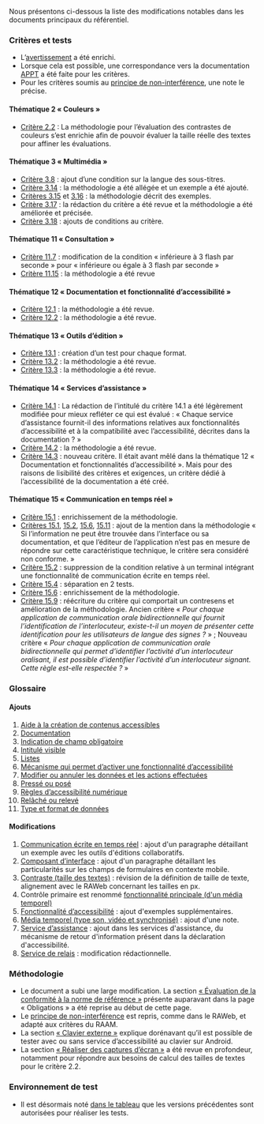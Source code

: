 Nous présentons ci-dessous la liste des modifications notables dans les documents principaux du référentiel.

### Critères et tests

- L’[avertissement](./referentiel-technique.html#topics) a été enrichi.
- Lorsque cela est possible, une correspondance vers la documentation [APPT](https://appt.org/) a été faite pour les critères.
- Pour les critères soumis au [principe de non-interférence](./methodologie.html#principe-de-non-interference), une note le précise.

#### Thématique 2 « Couleurs »

- [Critère 2.2](./referentiel-technique.html#crit-2-2)&nbsp;: La méthodologie pour l’évaluation des contrastes de couleurs s’est enrichie afin de pouvoir évaluer la taille réelle des textes pour affiner les évaluations.

#### Thématique 3 « Multimédia »

- [Critère 3.8](./referentiel-technique.html#crit-3-8)&nbsp;: ajout d’une condition sur la langue des sous-titres.
- [Critère 3.14](./referentiel-technique.html#crit-3-14)&nbsp;: la méthodologie a été allégée et un exemple a été ajouté.
- [Critères 3.15](./referentiel-technique.html#crit-3-15) et [3.16](./referentiel-technique.html#crit-3-16)&nbsp;: la méthodologie décrit des exemples.
- [Critère 3.17](./referentiel-technique.html#crit-3-17)&nbsp;: la rédaction du critère a été revue et la méthodologie a été améliorée et précisée.
- [Critère 3.18](./referentiel-technique.html#crit-3-18)&nbsp;: ajouts de conditions au critère.

#### Thématique 11 « Consultation »

- [Critère 11.7](./referentiel-technique.html#crit-11-7)&nbsp;: modification de la condition « inférieure à 3 flash par seconde » pour « inférieure ou égale à 3 flash par seconde »
- [Critère 11.15](./referentiel-technique.html#crit-11-15)&nbsp;: la méthodologie a été revue

#### Thématique 12 « Documentation et fonctionnalité d’accessibilité »

- [Critère 12.1](./referentiel-technique.html#crit-12-1)&nbsp;: la méthodologie a été revue.
- [Critère 12.2](./referentiel-technique.html#crit-12-2)&nbsp;: la méthodologie a été revue.

#### Thématique 13 « Outils d’édition »

- [Critère 13.1](./referentiel-technique.html#crit-13-1)&nbsp;: création d’un test pour chaque format.
- [Critère 13.2](./referentiel-technique.html#crit-13-2)&nbsp;: la méthodologie a été revue.
- [Critère 13.3](./referentiel-technique.html#crit-13-3)&nbsp;: la méthodologie a été revue.

#### Thématique 14 « Services d’assistance »

- [Critère 14.1](./referentiel-technique.html#crit-14-1)&nbsp;: La rédaction de l’intitulé du critère 14.1 a été légèrement modifiée pour mieux refléter ce qui est évalué&nbsp;: « Chaque service d’assistance fournit-il des informations relatives aux fonctionnalités d’accessibilité et à la compatibilité avec l’accessibilité, décrites dans la documentation ? »
- [Critère 14.2](./referentiel-technique.html#crit-14-2)&nbsp;: la méthodologie a été revue.
- [Critère 14.3](./referentiel-technique.html#crit-14-3)&nbsp;: nouveau critère. Il était avant mêlé dans la thématique 12 « Documentation et fonctionnalités d’accessibilité ». Mais pour des raisons de lisibilité des critères et exigences, un critère dédié à l’accessibilité de la documentation a été créé.

#### Thématique 15 « Communication en temps réel »

- [Critère 15.1](./referentiel-technique.html#crit-15-1)&nbsp;: enrichissement de la méthodologie.
- [Critères 15.1](./referentiel-technique.html#crit-15-1), [15.2](./referentiel-technique.html#crit-15-2), [15.6](./referentiel-technique.html#crit-15-6), [15.11](./referentiel-technique.html#crit-15-11)&nbsp;: ajout de la mention dans la méthodologie « Si l’information ne peut être trouvée dans l’interface ou sa documentation, et que l’éditeur de l’application n’est pas en mesure de répondre sur cette caractéristique technique, le critère sera considéré non conforme. »
- [Critère 15.2](./referentiel-technique.html#crit-15-2)&nbsp;: suppression de la condition relative à un terminal intégrant une fonctionnalité de communication écrite en temps réel.
- [Critère 15.4](./referentiel-technique.html#crit-15-4)&nbsp;: séparation en 2 tests.
- [Critère 15.6](./referentiel-technique.html#crit-15-6)&nbsp;: enrichissement de la méthodologie.
- [Critère 15.9](./referentiel-technique.html#crit-15-9)&nbsp;: réécriture du critère qui comportait un contresens et amélioration de la méthodologie. Ancien critère « _Pour chaque application de communication orale bidirectionnelle qui fournit l’identification de l’interlocuteur, existe-t-il un moyen de présenter cette identification pour les utilisateurs de langue des signes ?_ » ; Nouveau critère « _Pour chaque application de communication orale bidirectionnelle qui permet d’identifier l’activité d’un interlocuteur oralisant, il est possible d’identifier l’activité d’un interlocuteur signant. Cette règle est-elle respectée ?_ »

### Glossaire

#### Ajouts

1. [Aide à la création de contenus accessibles](./glossaire.html#aide-a-la-creation-de-contenus-accessibles)
2. [Documentation](./glossaire.html#documentation)
3. [Indication de champ obligatoire](./glossaire.html#indication-de-champ-obligatoire)
4. [Intitulé visible](./glossaire.html#intitule-visible)
5. [Listes](./glossaire.html#listes)
6. [Mécanisme qui permet d’activer une fonctionnalité d’accessibilité](./glossaire.html#mecanisme-qui-permet-d-activer-une-fonctionnalite-d-accessibilite)
7. [Modifier ou annuler les données et les actions effectuées](./glossaire.html#modifier-ou-annuler-les-donnees-et-les-actions-effectuees)
8. [Pressé ou posé](./glossaire.html#presse-ou-pose)
9. [Règles d’accessibilité numérique](./glossaire.html#regles-d-accessibilite-numerique)
10. [Relâché ou relevé](./glossaire.html#relache-ou-releve)
11. [Type et format de données](./glossaire.html#type-et-format-de-donnees)

#### Modifications

1. [Communication écrite en temps réel](./glossaire.html#communication-ecrite-en-temps-reel)&nbsp;: ajout d'un paragraphe détaillant un exemple avec les outils d'éditions collaboratifs.
2. [Composant d’interface](./glossaire.html#composant-d-interface)&nbsp;: ajout d'un paragraphe détaillant les particularités sur les champs de formulaires en contexte mobile.
3. [Contraste (taille des textes)](./glossaire.html#contraste-taille-des-textes)&nbsp;: révision de la définition de taille de texte, alignement avec le RAWeb concernant les tailles en px.
4. Contrôle primaire est renommé [fonctionnalité principale (d'un média temporel)](./glossaire.html#fonctionnalites-principales-d-un-media-temporel)
5. [Fonctionnalité d’accessibilité](./glossaire.html#fonctionnalite-d-accessibilite)&nbsp;: ajout d'exemples supplémentaires.
6. [Média temporel (type son, vidéo et synchronisé)](./glossaire.html#media-temporel-type-son-video-et-synchronise)&nbsp;: ajout d'une note.
7. [Service d’assistance](./glossaire.html#service-d-assistance)&nbsp;: ajout dans les services d'assistance, du mécanisme de retour d'information présent dans la déclaration d'accessibilité.
8. [Service de relais](./glossaire.html#service-de-relais)&nbsp;: modification rédactionnelle.

### Méthodologie

- Le document a subi une large modification. La section [« Évaluation de la conformité à la norme de référence »](./methodologie.html#evaluation-de-la-conformite-a-la-norme-de-reference) présente auparavant dans la page « Obligations » a été reprise au début de cette page.
- Le [principe de non-interférence](./methodologie.html#principe-de-non-interference) est repris, comme dans le RAWeb, et adapté aux critères du RAAM.
- La section [« Clavier externe »](./methodologie.html#clavier-externe) explique dorénavant qu’il est possible de tester avec ou sans service d’accessibilité au clavier sur Android.
- La section [« Réaliser des captures d’écran »](./methodologie.html#realiser-des-captures-d-ecran) a été revue en profondeur, notamment pour répondre aux besoins de calcul des tailles de textes pour le critère 2.2.

### Environnement de test

- Il est désormais noté [dans le tableau](./environnement.html#environnement-de-test) que les versions précédentes sont autorisées pour réaliser les tests.